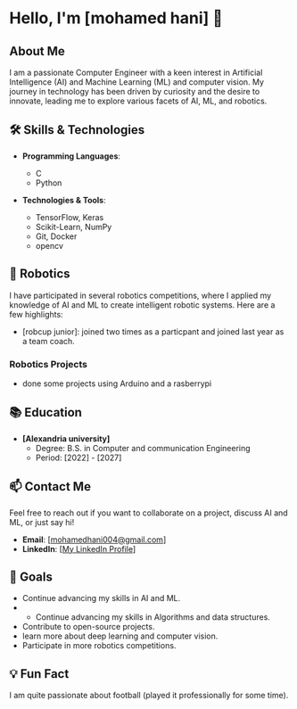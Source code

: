# Hello, I'm [mohamed hani] 👋

## About Me

I am a passionate Computer Engineer with a keen interest in Artificial Intelligence (AI) and Machine Learning (ML) and computer vision. My journey in technology has been driven by curiosity and the desire to innovate, leading me to explore various facets of AI, ML, and robotics.

## 🛠️ Skills & Technologies

- **Programming Languages**: 
  - C
  - Python

- **Technologies & Tools**:
  - TensorFlow, Keras
  - Scikit-Learn, NumPy
  - Git, Docker
  - opencv
    

## 🤖 Robotics

I have participated in several robotics competitions, where I applied my knowledge of AI and ML to create intelligent robotic systems. Here are a few highlights:
- [robcup junior]: joined two times as a particpant and joined last year as a team coach.

### Robotics Projects
  - done some projects using Arduino and a rasberrypi

## 📚 Education

- **[Alexandria university]**
  - Degree: B.S. in Computer and communication Engineering
  - Period: [2022] - [2027]

## 📫 Contact Me

Feel free to reach out if you want to collaborate on a project, discuss AI and ML, or just say hi!

- **Email**: [mohamedhani004@gmail.com]
- **LinkedIn**: [[My LinkedIn Profile](https://www.linkedin.com/in/mohamed-hani-a57010307)]

## 🎯 Goals

- Continue advancing my skills in AI and ML.
- - Continue advancing my skills in Algorithms and data structures.
- Contribute to open-source projects.
- learn more about deep learning and computer vision.
- Participate in more robotics competitions.

## 💡 Fun Fact

I am quite passionate about football (played it professionally for some time).

